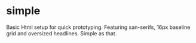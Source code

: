 simple
======

Basic Html setup for quick prototyping. Featuring san-serifs, 16px baseline grid and oversized headlines. 
Simple as that.